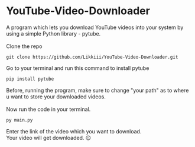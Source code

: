 # YouTube-Video-Downloader
A program which lets you download YouTube videos into your system by using a simple Python library - pytube.<br><br>
Clone the repo
```
git clone https://github.com/Likkiii/YouTube-Video-Downloader.git
``` 
Go to your terminal and run this command to install pytube
```python
pip install pytube
```
Before, running the program, make sure to change "your path" as to where u want to store your downloaded videos.<br><br>
Now run the code in your terminal.<br>
```python
py main.py
```
Enter the link of the video which you want to download.<br>
Your video will get downloaded. 😉
